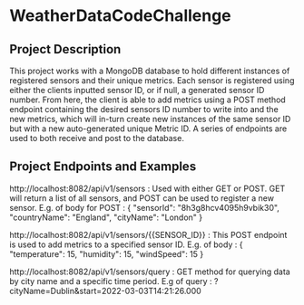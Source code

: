 # WeatherDataCodeChallenge
## Project Description
This project works with a MongoDB database to hold different instances of registered sensors and their unique metrics.
Each sensor is registered using either the clients inputted sensor ID, or if null, a generated sensor ID number. From here, the client is able to add metrics using a POST method endpoint containing the desired sensors ID number to write into and the new metrics, which will in-turn create new instances of the same sensor ID but with a new auto-generated unique Metric ID.
A series of endpoints are used to both receive and post to the database.

## Project Endpoints and Examples
http://localhost:8082/api/v1/sensors : Used with either GET or POST. GET will return a list of all sensors, and POST can be used to register a new sensor. E.g. of body for POST : 
{
"sensorId": "8h3g8hcv4095h9vbik30",
"countryName": "England",
"cityName": "London"
}

http://localhost:8082/api/v1/sensors/{{SENSOR_ID}} : This POST endpoint is used to add metrics to a specified sensor ID. E.g. of body :
{
"temperature": 15,
"humidity": 15,
"windSpeed": 15
}

http://localhost:8082/api/v1/sensors/query : GET method for querying data by city name and a specific time period. E.g of query :
?cityName=Dublin&start=2022-03-03T14:21:26.000

